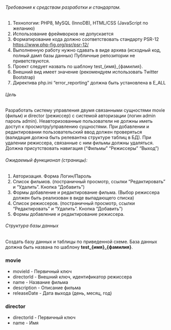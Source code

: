 ###### Требования к средствам разработки и стандартам.

1) Технологии: PHP8, MySQL (InnoDB), HTML/CSS (JavaScript по
   желанию)
2) Использование фреймворков не допускается
3) Форматирование кода должно соответствовать стандарту PSR-12
   https://www.php-fig.org/psr/psr-12/
4) Выполненную работу нужно сдавать в виде архива (исходный
   код, полный дамп базы данных) Публичные репозитории не
   приветствуются.
5) Проект следует назвать по шаблону test_{имя}_{фамилия}.
6) Внешний вид имеет значение (рекомендуем использовать Twitter
   Bootstrap)
7) Директива php.ini “error_reporting” должна быть установлена в
   E_ALL

###### Цель

   Разработать систему управления двумя связанными сущностями
   movie (фильм) и director (режиссер) с системой авторизации (логин
   admin пароль admin). Неавторизованные пользователи не должны
   иметь доступ к просмотру/управлению сущностями. При добавлении и
   редактировании пользовательский ввод должен проверяться
   (валидация должна быть релевантна структуре таблиц в БД). При
   удалении режиссера, связанные с ним фильмы должны удаляться.
   Должна присутствовать навигация (“Фильмы” “Режиссеры” “Выход”)

###### Ожидаемый функционал (страницы):
1) Авторизация. Форма Логин/Пароль
2) Список фильмов. (постраничный просмотр, ссылки
   “Редактировать” и “Удалить”. Кнопка “Добавить”)
3) Формы добавление и редактирование фильма. (Выбор
   режиссера должен быть реализован в виде выпадающего списка)
4) Список режиссеров. (постраничный просмотр, ссылки
   “Редактировать” и “Удалить”. Кнопка “Добавить”)
5) Формы добавление и редактирование режиссера.

###### Структура базы данных
   
Создать базу данных и таблицы по приведенной схеме. База данных
   должна быть названа по шаблону **test_{имя}_{фамилия}**.

### movie
   * movieId - Первичный ключ
   * directorId - Внешний ключ, идентификатор режиссера
   * name - Название фильма
   * description - Описание фильма
   * releaseDate - Дата выхода (день, месяц, год)

### director
   * directorId - Первичный ключ
   * name - Имя